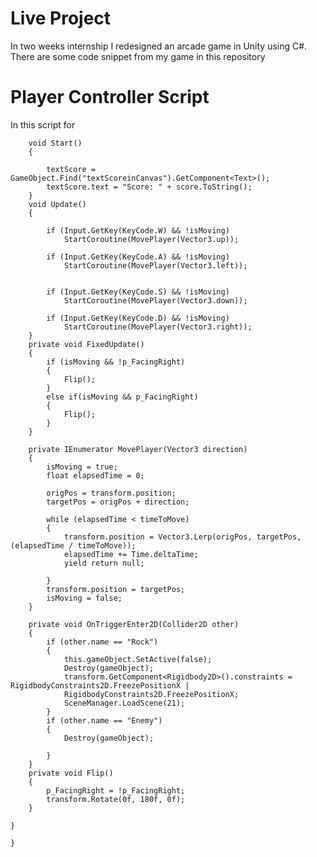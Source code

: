# Live Project

In two weeks internship I redesigned an arcade game in Unity using C#. There are some code snippet from my game in this repository 

# Player Controller Script
In this script for 

        void Start()
        {

            textScore = GameObject.Find("textScoreinCanvas").GetComponent<Text>();
            textScore.text = "Score: " + score.ToString();
        }
        void Update()
        {
      
            if (Input.GetKey(KeyCode.W) && !isMoving)
                StartCoroutine(MovePlayer(Vector3.up));

            if (Input.GetKey(KeyCode.A) && !isMoving)
                StartCoroutine(MovePlayer(Vector3.left));


            if (Input.GetKey(KeyCode.S) && !isMoving)
                StartCoroutine(MovePlayer(Vector3.down));

            if (Input.GetKey(KeyCode.D) && !isMoving)
                StartCoroutine(MovePlayer(Vector3.right));
        }
        private void FixedUpdate()
        {
            if (isMoving && !p_FacingRight)
            {
                Flip();
            }
            else if(isMoving && p_FacingRight)
            {
                Flip();
            }
        }

        private IEnumerator MovePlayer(Vector3 direction)
        {
            isMoving = true;
            float elapsedTime = 0;

            origPos = transform.position;
            targetPos = origPos + direction;

            while (elapsedTime < timeToMove)
            {
                transform.position = Vector3.Lerp(origPos, targetPos, (elapsedTime / timeToMove));
                elapsedTime += Time.deltaTime;
                yield return null;

            }
            transform.position = targetPos;
            isMoving = false;
        }

        private void OnTriggerEnter2D(Collider2D other)
        {
            if (other.name == "Rock")
            {
                this.gameObject.SetActive(false);
                Destroy(gameObject);
                transform.GetComponent<Rigidbody2D>().constraints = RigidbodyConstraints2D.FreezePositionX |
                RigidbodyConstraints2D.FreezePositionX;
                SceneManager.LoadScene(21);
            }
            if (other.name == "Enemy")
            {
                Destroy(gameObject);

            }
        }
        private void Flip()
        {
            p_FacingRight = !p_FacingRight;
            transform.Rotate(0f, 180f, 0f);
        }

    }

    }
